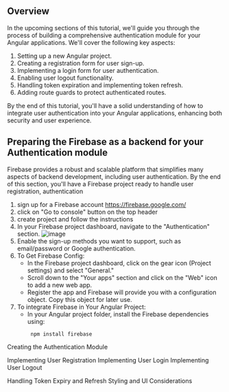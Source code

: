 ## Overview
In the upcoming sections of this tutorial, we'll guide you through the process of building a comprehensive authentication module for your Angular applications.
We'll cover the following key aspects:

  1.  Setting up a new Angular project.
  2.  Creating a registration form for user sign-up.
  3.  Implementing a login form for user authentication.
  4.  Enabling user logout functionality.
  5.  Handling token expiration and implementing token refresh.
  6.  Adding route guards to protect authenticated routes.
   
By the end of this tutorial, you'll have a solid understanding of how to integrate user authentication into your Angular applications,
enhancing both security and user experience.

## Preparing the Firebase as a backend for your Authentication module
Firebase provides a robust and scalable platform that simplifies many aspects of backend development, including user authentication.
By the end of this section, you'll have a Firebase project ready to handle user registration, authentication

1. sign up for a Firebase account https://firebase.google.com/
2. click on "Go to console" button on the top header
3. create project and follow the instructions
4. In your Firebase project dashboard, navigate to the "Authentication" section.
     ![image](https://github.com/shaimaa-hshalaby/Angular_Guide/assets/3264417/0cf01477-d710-4c96-9126-2460cc3ced41)
5. Enable the sign-up methods you want to support, such as email/password or Google authentication.
6. To Get Firebase Config:
      -  In the Firebase project dashboard, click on the gear icon (Project settings) and select "General."
      -  Scroll down to the "Your apps" section and click on the "Web" icon to add a new web app.
      -  Register the app and Firebase will provide you with a configuration object. Copy this object for later use.
7. To integrate Firebase in Your Angular Project:
      -  In your Angular project folder, install the Firebase dependencies using:
          ```
           npm install firebase 
          ```

Creating the Authentication Module

Implementing User Registration
Implementing User Login
Implementing User Logout

Handling Token Expiry and Refresh
Styling and UI Considerations
